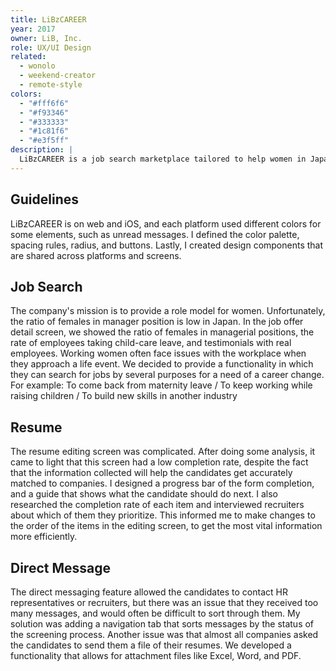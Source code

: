 ```yaml
---
title: LiBzCAREER
year: 2017
owner: LiB, Inc.
role: UX/UI Design
related:
  - wonolo
  - weekend-creator
  - remote-style
colors:
  - "#fff6f6"
  - "#f93346"
  - "#333333"
  - "#1c81f6"
  - "#e3f5ff"
description: |
  LiBzCAREER is a job search marketplace tailored to help women in Japan make the career move that’s right for them. I joined as a product designer to renew and improve the usability of the platform. When I joined the company, it had been 2 years since the product launched. There weren't any design rules implemented. So my first challenge was to develop a set of clear design guidelines to construct the brand, and allow the team to design more efficiently and consistently.
---
```


## Guidelines

LiBzCAREER is on web and iOS, and each platform used different colors for some elements, such as unread messages. I defined the color palette, spacing rules, radius, and buttons. Lastly, I created design components that are shared across platforms and screens.

<work-media name="guideline.jpg" alt="Guideline" />

## Job Search

The company's mission is to provide a role model for women. Unfortunately, the ratio of females in manager position is low in Japan. In the job offer detail screen, we showed the ratio of females in managerial positions, the rate of employees taking child-care leave, and testimonials with real employees.
Working women often face issues with the workplace when they approach a life event. We decided to provide a functionality in which they can search for jobs by several purposes for a need of a career change. For example: To come back from maternity leave / To keep working while raising children / To build new skills in another industry

<work-media name="search.jpg" alt="Job search" />

## Resume

The resume editing screen was complicated. After doing some analysis, it came to light that this screen had a low completion rate, despite the fact that the information collected will help the candidates get accurately matched to companies. I designed a progress bar of the form completion, and a guide that shows what the candidate should do next. I also researched the completion rate of each item and interviewed recruiters about which of them they prioritize. This informed me to make changes to the order of the items in the editing screen, to get the most vital information more efficiently.

<work-media name="resume.jpg" alt="Resume" />

## Direct Message

The direct messaging feature allowed the candidates to contact HR representatives or recruiters, but there was an issue that they received too many messages, and would often be difficult to sort through them. My solution was adding a navigation tab that sorts messages by the status of the screening process.
Another issue was that almost all companies asked the candidates to send them a file of their resumes. We developed a functionality that allows for attachment files like Excel, Word, and PDF.

<work-media name="message.jpg" alt="Direct message feature" />
